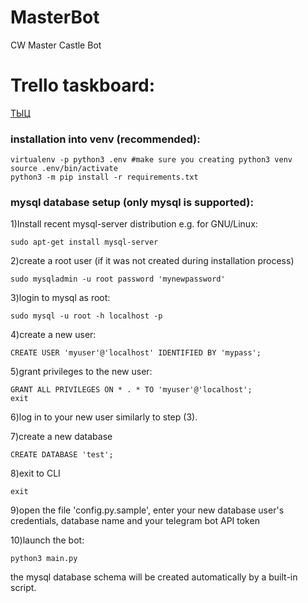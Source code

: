 # MasterBot
CW Master Castle Bot

# Trello taskboard:
[ТЫЦ](https://trello.com/b/mIKI2omk/%D1%81%D1%83%D0%BC%D1%80%D0%B0%D0%BA%D0%BE%D0%B1%D0%BE%D1%82)

### installation into venv (recommended):
```
virtualenv -p python3 .env #make sure you creating python3 venv
source .env/bin/activate
python3 -m pip install -r requirements.txt
```

### mysql database setup (only mysql is supported):

1)Install recent mysql-server distribution
e.g. for GNU/Linux:
```
sudo apt-get install mysql-server
```
2)create a root user (if it was not created during installation process)
```
sudo mysqladmin -u root password 'mynewpassword'
```
3)login to mysql as root:
```
sudo mysql -u root -h localhost -p
```
4)create a new user:
```
CREATE USER 'myuser'@'localhost' IDENTIFIED BY 'mypass';
```
5)grant privileges to the new user:
```
GRANT ALL PRIVILEGES ON * . * TO 'myuser'@'localhost';
exit
```
6)log in to your new user similarly to step (3).

7)create a new database
```
CREATE DATABASE 'test';
```
8)exit to CLI
```
exit
```
9)open the file 'config.py.sample', enter your new database user's credentials, database name and your telegram bot API token

10)launch the bot:
```
python3 main.py
```
the mysql database schema will be created automatically by a built-in script.
